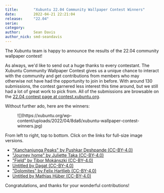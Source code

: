 ```yaml
---
title:       "Xubuntu 22.04 Community Wallpaper Contest Winners"
date:        2022-04-21 22:21:04
release:     "22.04"
serie:       
category:    
author:      Sean Davis
author_nick: smd-seandavis
---
```


The Xubuntu team is happy to announce the results of the 22.04 community wallpaper contest!

As always, we'd like to send out a huge thanks to every contestant. The Xubuntu Community Wallpaper Contest gives us a unique chance to interact with the community and get contributions from members who may otherwise not have had the opportunity to join in before. With around 130 submissions, the contest garnered less interest this time around, but we still had a lot of great work to pick from. All of the submissions are browsable on the [22.04 contest page at contest.xubuntu.org](https://contest.xubuntu.org/wallpaper_contest/xubuntu-22-04-community-wallpaper-contest/?action=view).

Without further ado, here are the winners:

<figure class="wp-block-image size-full">![](https://xubuntu.org/wp-content/uploads/2022/04/8da6/xubuntu-wallpaper-contest-winners.jpg)</figure>From left to right, top to bottom. Click on the links for full-size image versions.

- ["Kanchanjunga Peaks" by Pushkar Deshpande (CC-BY-4.0)](https://github.com/Xubuntu/xubuntu-community-artwork/blob/master/usr/share/xfce4/backdrops/Kanchanjunga_Peaks_by_Pushkar_Deshpande.jpg)
- ["Journey home" by Juliette Taka (CC-BY-4.0)](https://github.com/Xubuntu/xubuntu-community-artwork/blob/master/usr/share/xfce4/backdrops/Journey_home_by_Juliette_Taka.png)
- ["Field" by Tibor Mokánszki (CC-BY-4.0)](https://github.com/Xubuntu/xubuntu-community-artwork/blob/master/usr/share/xfce4/backdrops/Field_by_Tibor_Mokanszki.jpg)
- [Untitled by Dagat (CC-BY-4.0)](https://github.com/Xubuntu/xubuntu-community-artwork/blob/master/usr/share/xfce4/backdrops/Untitled_by_Dagat.jpg)
- ["Dolomites" by Felix Hartlieb (CC-BY-4.0)](https://github.com/Xubuntu/xubuntu-community-artwork/blob/master/usr/share/xfce4/backdrops/Dolomites_by_Felix_Hartlieb.jpg)
- [Untitled by Mathias Hüber (CC-BY-4.0)](https://github.com/Xubuntu/xubuntu-community-artwork/blob/master/usr/share/xfce4/backdrops/Untitled_by_Mathias_Huber.jpg)

Congratulations, and thanks for your wonderful contributions!
